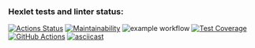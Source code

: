 ### Hexlet tests and linter status:
[![Actions Status](https://github.com/larisaRakhimova7/frontend-project-46/workflows/hexlet-check/badge.svg)](https://github.com/larisaRakhimova7/frontend-project-46/actions)
[![Maintainability](https://api.codeclimate.com/v1/badges/80373e25c74e3e722f48/maintainability)](https://codeclimate.com/github/larisaRakhimova7/frontend-project-46/maintainability)
![example workflow](https://github.com/github/docs/actions/workflows/main.yml/badge.svg)
[![Test Coverage](https://api.codeclimate.com/v1/badges/80373e25c74e3e722f48/test_coverage)](https://codeclimate.com/github/larisaRakhimova7/frontend-project-46/test_coverage)
[![GitHub Actions](https://github.com/larisaRakhimova7/frontend-project-46/actions/workflows/main.yml/badge.svg)](https://github.com/larisaRakhimova7/frontend-project-46/actions/workflows/main.yml)
[![asciicast](https://asciinema.org/a/558418.svg)](https://asciinema.org/a/558418)
